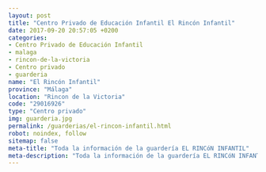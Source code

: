 ```yaml
---
layout: post
title: "Centro Privado de Educación Infantil El Rincón Infantil"
date: 2017-09-20 20:57:05 +0200
categories:
- Centro Privado de Educación Infantil
- malaga
- rincon-de-la-victoria
- Centro privado
- guarderia
name: "El Rincón Infantil"
province: "Málaga"
location: "Rincon de la Victoria"
code: "29016926"
type: "Centro privado"
img: guarderia.jpg
permalink: /guarderias/el-rincon-infantil.html
robot: noindex, follow
sitemap: false
meta-title: "Toda la información de la guardería EL RINCóN INFANTIL"
meta-description: "Toda la información de la guardería EL RINCóN INFANTIL"
---
```


